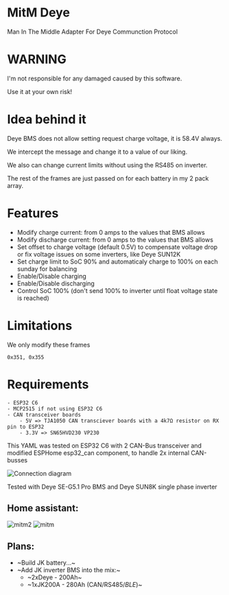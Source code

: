 # MitM Deye
Man In The Middle Adapter For Deye Communction Protocol

# WARNING
I'm not responsible for any damaged caused by this software.

Use it at your own risk!

# Idea behind it
Deye BMS does not allow setting request charge voltage, it is 58.4V always.

We intercept the message and change it to a value of our liking.

We also can change current limits without using the RS485 on inverter.

The rest of the frames are just passed on for each battery in my 2 pack array.

# Features
- Modify charge current: from 0 amps to the values that BMS allows
- Modify discharge current: from 0 amps to the values that BMS allows
- Set offset to charge voltage (default 0.5V) to compensate voltage drop or fix voltage issues on some inverters, like Deye SUN12K
- Set charge limit to SoC 90% and automaticaly charge to 100% on each sunday for balancing
- Enable/Disable charging
- Enable/Disable discharging
- Control SoC 100% (don't send 100% to inverter until float voltage state is reached)

# Limitations
We only modify these frames

    0x351, 0x355
    
# Requirements 
    - ESP32 C6
    - MCP2515 if not using ESP32 C6
    - CAN transceiver boards
        - 5V => TJA1050 CAN transciever boards with a 4k7Ω resistor on RX pin to ESP32
        - 3.3V => SN65HVD230 VP230 
        
This YAML was tested on ESP32 C6 with 2 CAN-Bus transceiver and modified ESPHome esp32_can component, to handle 2x internal CAN-busses

![Connection diagram](connection.png "Connection diagram")

Tested with Deye SE-G5.1 Pro BMS and Deye SUN8K single phase inverter

## Home assistant:
![mitm2](https://i.imgur.com/rx5Eb2X.png)
![mitm](https://i.imgur.com/EDk8vfV.png)

## Plans:
  - ~Build JK battery...~
  - ~Add JK inverter BMS into the mix:~
    - ~2xDeye - 200Ah~
    - ~1xJK200A - 280Ah (CAN/RS485/*BLE*)~
